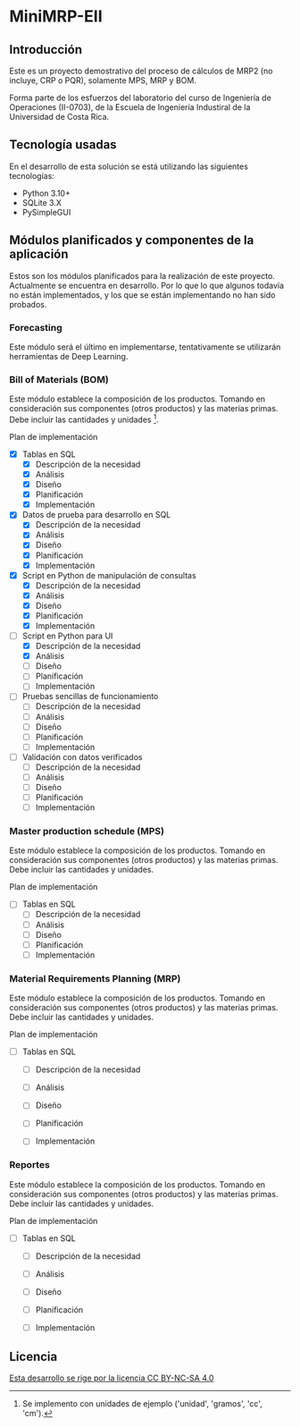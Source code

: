 # MiniMRP-EII

## Introducción

Este es un proyecto demostrativo del proceso de cálculos de MRP2 (no incluye, CRP o PQR), solamente MPS, MRP y BOM.

Forma parte de los esfuerzos del laboratorio del curso de Ingeniería de Operaciones (II-0703), de la Escuela de
Ingeniería Industiral de la Universidad de Costa Rica.

## Tecnología usadas

En el desarrollo de esta solución se está utilizando las siguientes tecnologías:

- Python 3.10+
- SQLite 3.X
- PySimpleGUI

## Módulos planificados y componentes de la aplicación

Estos son los módulos planificados para la realización de este proyecto. Actualmente se encuentra en desarrollo.
Por lo que lo que algunos todavía no están implementados, y los que se están implementando no han sido probados.

### Forecasting

Este módulo será el último en implementarse, tentativamente se utilizarán herramientas de Deep Learning.

### Bill of Materials (BOM)

Este módulo establece la composición de los productos. Tomando en consideración sus componentes (otros productos)
y las materias primas. Debe incluir las cantidades y unidades [^1].

Plan de implementación

- [x] Tablas en SQL
    - [x] Descripción de la necesidad
    - [x] Análisis
    - [x] Diseño
    - [x] Planificación
    - [x] Implementación
- [x] Datos de prueba para desarrollo en SQL
    - [x] Descripción de la necesidad
    - [x] Análisis
    - [x] Diseño
    - [x] Planificación
    - [x] Implementación
- [x] Script en Python de manipulación de consultas
    - [x] Descripción de la necesidad
    - [x] Análisis
    - [x] Diseño
    - [x] Planificación
    - [x] Implementación
- [ ] Script en Python para UI
    - [x] Descripción de la necesidad
    - [x] Análisis
    - [ ] Diseño
    - [ ] Planificación
    - [ ] Implementación
- [ ] Pruebas sencillas de funcionamiento
    - [ ] Descripción de la necesidad
    - [ ] Análisis
    - [ ] Diseño
    - [ ] Planificación
    - [ ] Implementación
- [ ] Validación con datos verificados
    - [ ] Descripción de la necesidad
    - [ ] Análisis
    - [ ] Diseño
    - [ ] Planificación
    - [ ] Implementación

### Master production schedule (MPS)

Este módulo establece la composición de los productos. Tomando en consideración sus componentes (otros productos)
y las materias primas. Debe incluir las cantidades y unidades.

Plan de implementación

- [ ] Tablas en SQL
    - [ ] Descripción de la necesidad
    - [ ] Análisis
    - [ ] Diseño
    - [ ] Planificación
    - [ ] Implementación

### Material Requirements Planning (MRP)

Este módulo establece la composición de los productos. Tomando en consideración sus componentes (otros productos)
y las materias primas. Debe incluir las cantidades y unidades.

Plan de implementación

- [ ] Tablas en SQL
    - [ ] Descripción de la necesidad
    - [ ] Análisis
    - [ ] Diseño
    - [ ] Planificación
    - [ ] Implementación


### Reportes

Este módulo establece la composición de los productos. Tomando en consideración sus componentes (otros productos)
y las materias primas. Debe incluir las cantidades y unidades.

Plan de implementación

- [ ] Tablas en SQL
    - [ ] Descripción de la necesidad
    - [ ] Análisis
    - [ ] Diseño
    - [ ] Planificación
    - [ ] Implementación



## Licencia

[Esta desarrollo se rige por la licencia CC BY-NC-SA 4.0](https://creativecommons.org/licenses/by-nc-sa/4.0/)

[^1]: Se implemento con unidades de ejemplo ('unidad', 'gramos', 'cc', 'cm').
<!--
To make it easy for you to get started with GitLab, here's a list of recommended next steps.

Already a pro? Just edit this README.md and make it your own. Want to make it easy? [Use the template at the bottom](#editing-this-readme)!

## Add your files

- [ ] [Create](https://docs.gitlab.com/ee/user/project/repository/web_editor.html#create-a-file) or [upload](https://docs.gitlab.com/ee/user/project/repository/web_editor.html#upload-a-file) files
- [ ] [Add files using the command line](https://docs.gitlab.com/ee/gitlab-basics/add-file.html#add-a-file-using-the-command-line) or push an existing Git repository with the following command:

```
cd existing_repo
git remote add origin https://gitlab.com/ii0703/minimrp-eii.git
git branch -M main
git push -uf origin main
```

## Integrate with your tools

- [ ] [Set up project integrations](https://gitlab.com/ii0703/minimrp-eii/-/settings/integrations)

## Collaborate with your team

- [ ] [Invite team members and collaborators](https://docs.gitlab.com/ee/user/project/members/)
- [ ] [Create a new merge request](https://docs.gitlab.com/ee/user/project/merge_requests/creating_merge_requests.html)
- [ ] [Automatically close issues from merge requests](https://docs.gitlab.com/ee/user/project/issues/managing_issues.html#closing-issues-automatically)
- [ ] [Enable merge request approvals](https://docs.gitlab.com/ee/user/project/merge_requests/approvals/)
- [ ] [Automatically merge when pipeline succeeds](https://docs.gitlab.com/ee/user/project/merge_requests/merge_when_pipeline_succeeds.html)

## Test and Deploy

Use the built-in continuous integration in GitLab.

- [ ] [Get started with GitLab CI/CD](https://docs.gitlab.com/ee/ci/quick_start/index.html)
- [ ] [Analyze your code for known vulnerabilities with Static Application Security Testing(SAST)](https://docs.gitlab.com/ee/user/application_security/sast/)
- [ ] [Deploy to Kubernetes, Amazon EC2, or Amazon ECS using Auto Deploy](https://docs.gitlab.com/ee/topics/autodevops/requirements.html)
- [ ] [Use pull-based deployments for improved Kubernetes management](https://docs.gitlab.com/ee/user/clusters/agent/)
- [ ] [Set up protected environments](https://docs.gitlab.com/ee/ci/environments/protected_environments.html)


***

# Editing this README

When you're ready to make this README your own, just edit this file and use the handy template below (or feel free to structure it however you want - this is just a starting point!). Thank you to [makeareadme.com](https://www.makeareadme.com/) for this template.

## Suggestions for a good README
Every project is different, so consider which of these sections apply to yours. The sections used in the template are suggestions for most open source projects. Also keep in mind that while a README can be too long and detailed, too long is better than too short. If you think your README is too long, consider utilizing another form of documentation rather than cutting out information.

## Name
Choose a self-explaining name for your project.

## Description
Let people know what your project can do specifically. Provide context and add a link to any reference visitors might be unfamiliar with. A list of Features or a Background subsection can also be added here. If there are alternatives to your project, this is a good place to list differentiating factors.

## Badges
On some READMEs, you may see small images that convey metadata, such as whether or not all the tests are passing for the project. You can use Shields to add some to your README. Many services also have instructions for adding a badge.

## Visuals
Depending on what you are making, it can be a good idea to include screenshots or even a video (you'll frequently see GIFs rather than actual videos). Tools like ttygif can help, but check out Asciinema for a more sophisticated method.

## Installation
Within a particular ecosystem, there may be a common way of installing things, such as using Yarn, NuGet, or Homebrew. However, consider the possibility that whoever is reading your README is a novice and would like more guidance. Listing specific steps helps remove ambiguity and gets people to using your project as quickly as possible. If it only runs in a specific context like a particular programming language version or operating system or has dependencies that have to be installed manually, also add a Requirements subsection.

## Usage
Use examples liberally, and show the expected output if you can. It's helpful to have inline the smallest example of usage that you can demonstrate, while providing links to more sophisticated examples if they are too long to reasonably include in the README.

## Support
Tell people where they can go to for help. It can be any combination of an issue tracker, a chat room, an email address, etc.

## Roadmap
If you have ideas for releases in the future, it is a good idea to list them in the README.

## Contributing
State if you are open to contributions and what your requirements are for accepting them.

For people who want to make changes to your project, it's helpful to have some documentation on how to get started. Perhaps there is a script that they should run or some environment variables that they need to set. Make these steps explicit. These instructions could also be useful to your future self.

You can also document commands to lint the code or run tests. These steps help to ensure high code quality and reduce the likelihood that the changes inadvertently break something. Having instructions for running tests is especially helpful if it requires external setup, such as starting a Selenium server for testing in a browser.

## Authors and acknowledgment
Show your appreciation to those who have contributed to the project.

## License
For open source projects, say how it is licensed.

## Project status
If you have run out of energy or time for your project, put a note at the top of the README saying that development has slowed down or stopped completely. Someone may choose to fork your project or volunteer to step in as a maintainer or owner, allowing your project to keep going. You can also make an explicit request for maintainers.
-->